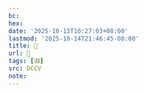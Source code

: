 ```yaml
---
bc:
hex:
date: '2025-10-13T10:27:03+08:00'
lastmod: '2025-10-14T21:46:45-08:00'
title: 􀠈
url: 􀠈
tags: [淵]
src: DCCV
note:
---
```

